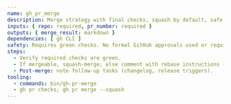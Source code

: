```yaml
---
name: gh_pr_merge
description: Merge strategy with final checks, squash by default, safe fallbacks.
inputs: { repo: required, pr_number: required }
outputs: { merge_result: markdown }
dependencies: [ gh CLI ]
safety: Requires green checks. No formal GitHub approvals used or required - agent posts review comments and merges based on its assessment.
steps:
  - Verify required checks are green.
  - If mergeable, squash-merge; else comment with rebase instructions (no formal approval).
  - Post-merge: note follow-up tasks (changelog, release triggers).
tooling:
  - commands: bin/gh-pr-merge
  - gh pr checks; gh pr merge --squash
---
```

